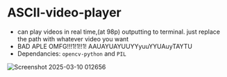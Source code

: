 # ASCII-video-player
* can play videos in real time,(at 98p) outputting to terminal. just replace the path with whatever video you want
* BAD APLE OMFG!!!1!1!!1! AAUAYUAYUUYYyuuYYUAuyTAYTU
* Dependancies: `opencv-python` and `PIL`
  


![Screenshot 2025-03-10 012656](https://github.com/user-attachments/assets/badaa52f-1424-4b70-b30c-67d85188f780)
